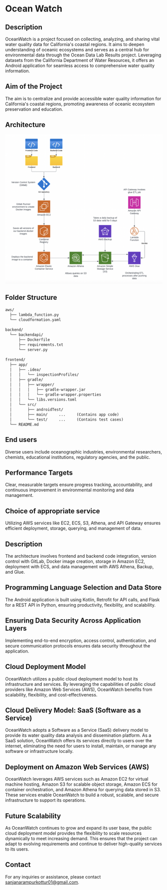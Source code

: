 # Ocean Watch

## Description

OceanWatch is a project focused on collecting, analyzing, and sharing vital water quality data for California's coastal regions. It aims to deepen understanding of oceanic ecosystems and serves as a central hub for environmental data through the Ocean Data Lab Results project. Leveraging datasets from the California Department of Water Resources, it offers an Android application for seamless access to comprehensive water quality information.

## Aim of the Project

The aim is to centralize and provide accessible water quality information for California's coastal regions, promoting awareness of oceanic ecosystem preservation and education.

## Architecture 
![AWS Architecture](asset/aws-architecture.png)

## Folder Structure 
```
aws/
  ├── lambda_function.py
  └── cloudformation.yaml

backend/
  └── backendapi/
      ├── Dockerfile
      ├── requirements.txt
      └── server.py

frontend/
  ├── app/
  │   ├── .idea/
  │   │   └── inspectionProfiles/
  │   ├── gradle/
  │   │   ├── wrapper/
  │   │   │   ├── gradle-wrapper.jar
  │   │   │   └── gradle-wrapper.properties
  │   │   └── libs.versions.toml
  │   └── src/
  │       ├── androidTest/
  │       ├── main/     ...     (Contains app code)
  │       └── test/     ...     (Contains test cases)
  └── README.md
```

## End users

Diverse users include oceanographic industries, environmental researchers, chemists, educational institutions, regulatory agencies, and the public.

## Performance Targets

Clear, measurable targets ensure progress tracking, accountability, and continuous improvement in environmental monitoring and data management.

## Choice of appropriate service
Utilizing AWS services like EC2, ECS, S3, Athena, and API Gateway ensures efficient deployment, storage, querying, and management of data.

## Description

The architecture involves frontend and backend code integration, version control with GitLab, Docker image creation, storage in Amazon EC2, deployment with ECS, and data management with AWS Athena, Backup, and Glue.


## Programming Language Selection and Data Store

The Android application is built using Kotlin, Retrofit for API calls, and Flask for a REST API in Python, ensuring productivity, flexibility, and scalability.


## Ensuring Data Security Across Application Layers

Implementing end-to-end encryption, access control, authentication, and secure communication protocols ensures data security throughout the application.

## Cloud Deployment Model 

OceanWatch utilizes a public cloud deployment model to host its infrastructure and services. By leveraging the capabilities of public cloud providers like Amazon Web Services (AWS), OceanWatch benefits from scalability, flexibility, and cost-effectiveness.

## Cloud Delivery Model: SaaS (Software as a Service)

OceanWatch adopts a Software as a Service (SaaS) delivery model to provide its water quality data analysis and dissemination platform. As a SaaS solution, OceanWatch offers its services directly to users over the internet, eliminating the need for users to install, maintain, or manage any software or infrastructure locally.

## Deployment on Amazon Web Services (AWS)

OceanWatch leverages AWS services such as Amazon EC2 for virtual machine hosting, Amazon S3 for scalable object storage, Amazon ECS for container orchestration, and Amazon Athena for querying data stored in S3. These services enable OceanWatch to build a robust, scalable, and secure infrastructure to support its operations.

## Future Scalability

As OceanWatch continues to grow and expand its user base, the public cloud deployment model provides the flexibility to scale resources dynamically to meet increasing demand. This ensures that the project can adapt to evolving requirements and continue to deliver high-quality services to its users.

## Contact

For any inquiries or assistance, please contact sanjanarampurkottur01@gmail.com.
